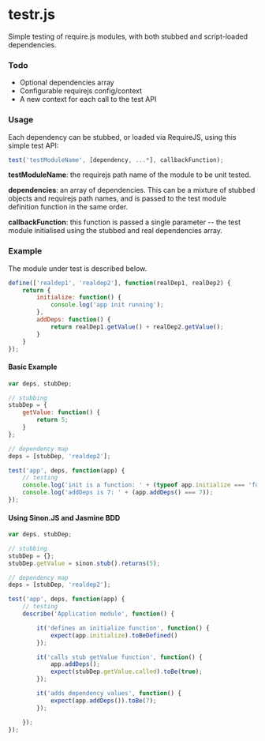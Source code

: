 # testr.js

Simple testing of require.js modules, with both stubbed and script-loaded dependencies.

### Todo

* Optional dependencies array
* Configurable requirejs config/context
* A new context for each call to the test API

### Usage

Each dependency can be stubbed, or loaded via RequireJS, using this simple test API:

```javascript
test('testModuleName', [dependency, ...*], callbackFunction);
```

**testModuleName**: the requirejs path name of the module to be unit tested.

**dependencies**: an array of dependencies. This can be a mixture of stubbed objects and requirejs path names, and is passed to the test module definition function in the same order.

**callbackFunction**: this function is passed a single parameter -- the test module initialised using the stubbed and real dependencies array.

### Example

The module under test is described below.

```javascript
define(['realdep1', 'realdep2'], function(realDep1, realDep2) {
	return {
		initialize: function() {
			console.log('app init running');
		},
		addDeps: function() {
			return realDep1.getValue() + realDep2.getValue();
		}
	}
});
```

#### Basic Example

```javascript
var deps, stubDep;

// stubbing
stubDep = {
	getValue: function() {
		return 5;
	}
};

// dependency map
deps = [stubDep, 'realdep2'];

test('app', deps, function(app) {
	// testing
	console.log('init is a function: ' + (typeof app.initialize === 'function'));
	console.log('addDeps is 7: ' + (app.addDeps() === 7));
});
```

#### Using Sinon.JS and Jasmine BDD

```javascript
var deps, stubDep;

// stubbing
stubDep = {};
stubDep.getValue = sinon.stub().returns(5);

// dependency map
deps = [stubDep, 'realdep2'];

test('app', deps, function(app) {
	// testing
	describe('Application module', function() {

		it('defines an initialize function', function() {
			expect(app.initialize).toBeDefined()
		});

		it('calls stub getValue function', function() {
			app.addDeps();
			expect(stubDep.getValue.called).toBe(true);
		});

		it('adds dependency values', function() {
			expect(app.addDeps()).toBe(7);
		});

	});
});
```